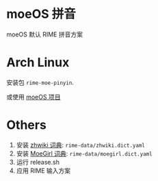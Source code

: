 # moeOS 拼音

moeOS 默认 RIME 拼音方案

# Arch Linux

安装包 `rime-moe-pinyin`.

或使用 [moeOS 项目](https://github.com/Kimiblock/moeOS.config)

# Others

1. 安装 [zhwiki 词典](https://github.com/felixonmars/fcitx5-pinyin-zhwiki): `rime-data/zhwiki.dict.yaml`
2. 安装 [MoeGirl 词典](https://github.com/outloudvi/mw2fcitx): `rime-data/moegirl.dict.yaml`
3. 运行 release.sh
4. 应用 RIME 输入方案
